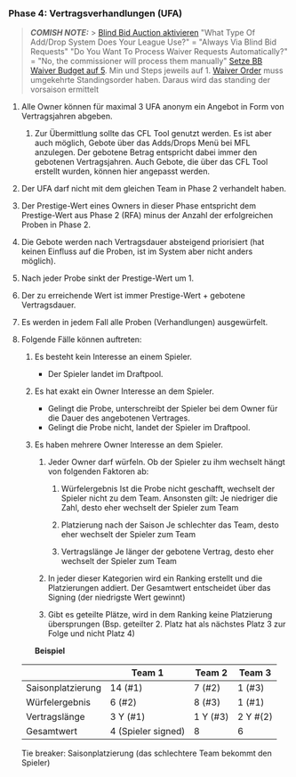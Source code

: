 ### Phase 4: Vertragsverhandlungen (UFA)

> **_COMISH NOTE:_** > [Blind Bid Auction aktivieren](https://www45.myfantasyleague.com/2023/csetup?L=54277&C=ADDDROP)
> "What Type Of Add/Drop System Does Your League Use?" = "Always Via Blind Bid Requests"
> "Do You Want To Process Waiver Requests Automatically?" = "No, the commissioner will process them manually"
> [Setze BB Waiver Budget auf 5](https://www45.myfantasyleague.com/2023/csetup?L=54277&C=BBIDWAIV). Min und Steps jeweils auf 1.
> [Waiver Order](https://www45.myfantasyleague.com/2023/csetup?L=54277&C=WAIVORD) muss umgekehrte Standingsorder haben. Daraus wird das standing der vorsaison ermittelt

1. Alle Owner können für maximal 3 UFA anonym ein Angebot in Form von Vertragsjahren abgeben.

   1. Zur Übermittlung sollte das CFL Tool genutzt werden. Es ist aber auch möglich, Gebote über das Adds/Drops Menü bei MFL anzulegen. Der gebotene Betrag entspricht dabei immer den gebotenen Vertragsjahren. Auch Gebote, die über das CFL Tool erstellt wurden, können hier angepasst werden.

2. Der UFA darf nicht mit dem gleichen Team in Phase 2 verhandelt haben.
3. Der Prestige-Wert eines Owners in dieser Phase entspricht dem Prestige-Wert aus Phase 2 (RFA) minus der Anzahl der erfolgreichen Proben in Phase 2.
4. Die Gebote werden nach Vertragsdauer absteigend priorisiert (hat keinen Einfluss auf die Proben, ist im System aber nicht anders möglich).
5. Nach jeder Probe sinkt der Prestige-Wert um 1.
6. Der zu erreichende Wert ist immer Prestige-Wert + gebotene Vertragsdauer.
7. Es werden in jedem Fall alle Proben (Verhandlungen) ausgewürfelt.
8. Folgende Fälle können auftreten:

   1. Es besteht kein Interesse an einem Spieler.
      - Der Spieler landet im Draftpool.
   2. Es hat exakt ein Owner Interesse an dem Spieler.
      - Gelingt die Probe, unterschreibt der Spieler bei dem Owner für die Dauer des angebotenen Vertrages.
      - Gelingt die Probe nicht, landet der Spieler im Draftpool.
   3. Es haben mehrere Owner Interesse an dem Spieler.

      1. Jeder Owner darf würfeln. Ob der Spieler zu ihm wechselt hängt von folgenden Faktoren ab:

         1. Würfelergebnis
            Ist die Probe nicht geschafft, wechselt der Spieler nicht zu dem Team. Ansonsten gilt: Je niedriger die Zahl, desto eher wechselt der Spieler zum Team

         2. Platzierung nach der Saison
            Je schlechter das Team, desto eher wechselt der Spieler zum Team

         3. Vertragslänge
            Je länger der gebotene Vertrag, desto eher wechselt der Spieler zum Team

      2. In jeder dieser Kategorien wird ein Ranking erstellt und die Platzierungen addiert. Der Gesamtwert entscheidet über das Signing (der niedrigste Wert gewinnt)
      3. Gibt es geteilte Plätze, wird in dem Ranking keine Platzierung übersprungen (Bsp. geteilter 2. Platz hat als nächstes Platz 3 zur Folge und nicht Platz 4)

      **Beispiel**

   |                   | Team 1             | Team 2   | Team 3   |
   | ----------------- | ------------------ | -------- | -------- |
   | Saisonplatzierung | 14 (#1)            | 7 (#2)   | 1 (#3)   |
   | Würfelergebnis    | 6 (#2)             | 8 (#3)   | 1 (#1)   |
   | Vertragslänge     | 3 Y (#1)           | 1 Y (#3) | 2 Y #(2) |
   | Gesamtwert        | 4 (Spieler signed) | 8        | 6        |

   Tie breaker: Saisonplatzierung (das schlechtere Team bekommt den Spieler)
